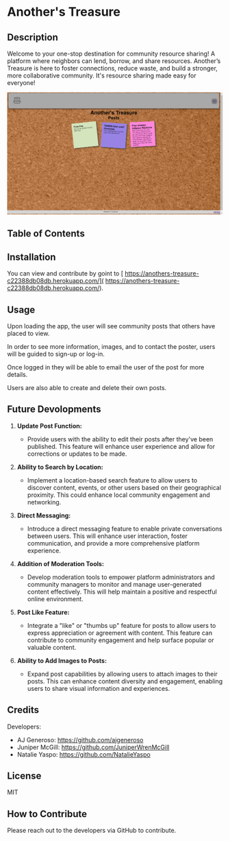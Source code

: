 # Another's Treasure

## Description

Welcome to your one-stop destination for community resource sharing! A platform where neighbors can lend, borrow, and share resources. 
Another’s Treasure is here to foster connections, reduce waste, and build a stronger, more collaborative community. It's resource sharing made easy for everyone!

![Screengrab of site](./public/images/Finished.png)

## Table of Contents

## Installation
You can view and contribute by goint to [ https://anothers-treasure-c22388db08db.herokuapp.com/]( https://anothers-treasure-c22388db08db.herokuapp.com/).


## Usage

Upon loading the app, the user will see community posts that others have placed to view.

In order to see more information, images, and to contact the poster, users will be guided to sign-up or log-in.

Once logged in they will be able to email the user of the post for more details. 

Users are also able to create and delete their own posts. 

## Future Devolopments 

1. **Update Post Function:**
   - Provide users with the ability to edit their posts after they've been published. This feature will enhance user experience and allow for corrections or updates to be made.

2. **Ability to Search by Location:**
   - Implement a location-based search feature to allow users to discover content, events, or other users based on their geographical proximity. This could enhance local community engagement and networking.

3. **Direct Messaging:**
   - Introduce a direct messaging feature to enable private conversations between users. This will enhance user interaction, foster communication, and provide a more comprehensive platform experience.

4. **Addition of Moderation Tools:**
   - Develop moderation tools to empower platform administrators and community managers to monitor and manage user-generated content effectively. This will help maintain a positive and respectful online environment.

5. **Post Like Feature:**
   - Integrate a "like" or "thumbs up" feature for posts to allow users to express appreciation or agreement with content. This feature can contribute to community engagement and help surface popular or valuable content.

6. **Ability to Add Images to Posts:**
   - Expand post capabilities by allowing users to attach images to their posts. This can enhance content diversity and engagement, enabling users to share visual information and experiences.

## Credits

Developers:
- AJ Generoso: https://github.com/ajgeneroso
- Juniper McGill: https://github.com/JuniperWrenMcGill
- Natalie Yaspo: https://github.com/NatalieYaspo

## License

MIT

## How to Contribute

Please reach out to the developers via GitHub to contribute.
